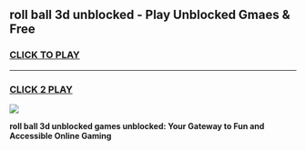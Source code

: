 
## roll ball 3d unblocked - Play Unblocked Gmaes & Free
<h3>
<a href="https://news.freeplayer.one?title=roll_ball_3d_unblocked&ref=16F">CLICK TO PLAY</a></h3>
<hr>

<h3>
<a href="https://news.freeplayer.one?title=roll_ball_3d_unblocked&ref=16F">CLICK 2 PLAY</a>
  
</h3>

<a href="https://news.freeplayer.one?title=roll_ball_3d_unblocked&ref=16F/"><img src="https://clearcache.store/games.png"></a>


**roll ball 3d unblocked games unblocked: Your Gateway to Fun and Accessible Online Gaming**
